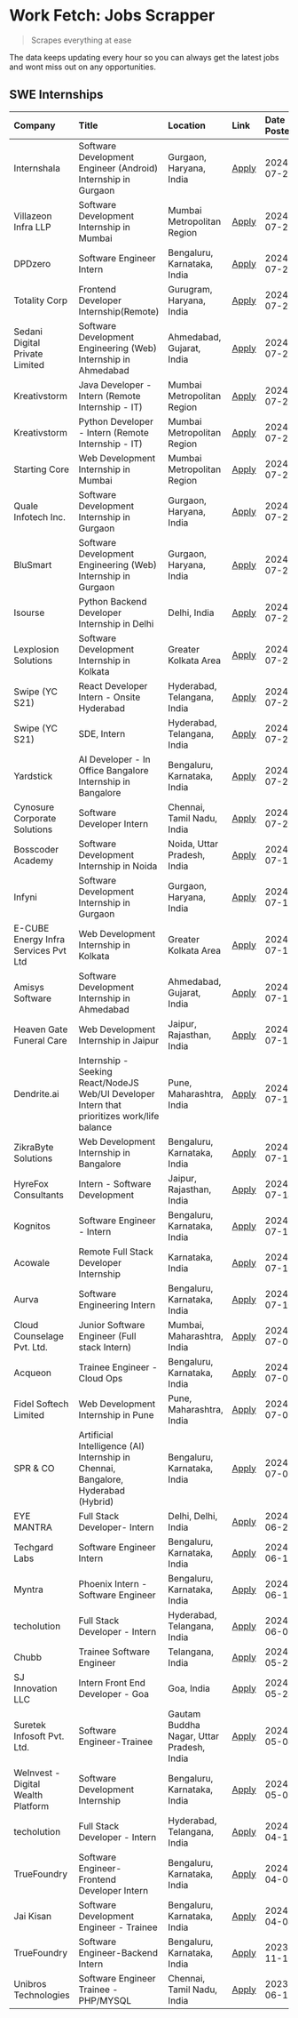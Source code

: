 # Work Fetch: Jobs Scrapper
> Scrapes everything at ease

The data keeps updating every hour so you can always get the latest jobs and wont miss out on any opportunities.

## SWE Internships
<!--START_SECTION:workfetch-->
| Company                              | Title                                                                                        | Location                                  | Link                                                                                                                                                                                                                                                                                                            | Date Posted   |
|:-------------------------------------|:---------------------------------------------------------------------------------------------|:------------------------------------------|:----------------------------------------------------------------------------------------------------------------------------------------------------------------------------------------------------------------------------------------------------------------------------------------------------------------|:--------------|
| Internshala                          | Software Development Engineer (Android) Internship in Gurgaon                                | Gurgaon, Haryana, India                   | [Apply](https://in.linkedin.com/jobs/view/software-development-engineer-android-internship-in-gurgaon-at-internshala-3987153031?position=29&pageNum=0&refId=SxgKYPk%2B01THXiJFAXjENA%3D%3D&trackingId=PxQn8DMN%2BK%2Bn80ikw65kEg%3D%3D&trk=public_jobs_jserp-result_search-card)                                | 2024-07-29    |
| Villazeon Infra LLP                  | Software Development Internship in Mumbai                                                    | Mumbai Metropolitan Region                | [Apply](https://in.linkedin.com/jobs/view/software-development-internship-in-mumbai-at-villazeon-infra-llp-3985431977?position=52&pageNum=0&refId=SxgKYPk%2B01THXiJFAXjENA%3D%3D&trackingId=aRZsQ%2F%2FlTAjcgxIoVD3RNw%3D%3D&trk=public_jobs_jserp-result_search-card)                                          | 2024-07-27    |
| DPDzero                              | Software Engineer Intern                                                                     | Bengaluru, Karnataka, India               | [Apply](https://in.linkedin.com/jobs/view/software-engineer-intern-at-dpdzero-3984918371?position=36&pageNum=0&refId=SxgKYPk%2B01THXiJFAXjENA%3D%3D&trackingId=vHceDaOMo23s606ahjw1QQ%3D%3D&trk=public_jobs_jserp-result_search-card)                                                                           | 2024-07-26    |
| Totality Corp                        | Frontend Developer Internship(Remote)                                                        | Gurugram, Haryana, India                  | [Apply](https://in.linkedin.com/jobs/view/frontend-developer-internship-remote-at-totality-corp-3982253688?position=4&pageNum=0&refId=SxgKYPk%2B01THXiJFAXjENA%3D%3D&trackingId=yOx1vXg3PtRf6TnW%2BfTJTA%3D%3D&trk=public_jobs_jserp-result_search-card)                                                        | 2024-07-25    |
| Sedani Digital Private Limited       | Software Development Engineering (Web) Internship in Ahmedabad                               | Ahmedabad, Gujarat, India                 | [Apply](https://in.linkedin.com/jobs/view/software-development-engineering-web-internship-in-ahmedabad-at-sedani-digital-private-limited-3985017980?position=12&pageNum=0&refId=SxgKYPk%2B01THXiJFAXjENA%3D%3D&trackingId=LQMwrEa%2Ffys2gABvA3HUHg%3D%3D&trk=public_jobs_jserp-result_search-card)              | 2024-07-25    |
| Kreativstorm                         | Java Developer - Intern (Remote Internship - IT)                                             | Mumbai Metropolitan Region                | [Apply](https://in.linkedin.com/jobs/view/java-developer-intern-remote-internship-it-at-kreativstorm-3984337445?position=23&pageNum=0&refId=SxgKYPk%2B01THXiJFAXjENA%3D%3D&trackingId=xopNx1txDPe8FUhOjumYKA%3D%3D&trk=public_jobs_jserp-result_search-card)                                                    | 2024-07-25    |
| Kreativstorm                         | Python Developer - Intern (Remote Internship - IT)                                           | Mumbai Metropolitan Region                | [Apply](https://in.linkedin.com/jobs/view/python-developer-intern-remote-internship-it-at-kreativstorm-3985007700?position=38&pageNum=0&refId=SxgKYPk%2B01THXiJFAXjENA%3D%3D&trackingId=cz5arOtrurwu4dL4CPl%2BeQ%3D%3D&trk=public_jobs_jserp-result_search-card)                                                | 2024-07-25    |
| Starting Core                        | Web Development Internship in Mumbai                                                         | Mumbai Metropolitan Region                | [Apply](https://in.linkedin.com/jobs/view/web-development-internship-in-mumbai-at-starting-core-3981367557?position=13&pageNum=0&refId=SxgKYPk%2B01THXiJFAXjENA%3D%3D&trackingId=Dn%2BBLz%2BaxwLA3f1EBEH5GQ%3D%3D&trk=public_jobs_jserp-result_search-card)                                                     | 2024-07-23    |
| Quale Infotech Inc.                  | Software Development Internship in Gurgaon                                                   | Gurgaon, Haryana, India                   | [Apply](https://in.linkedin.com/jobs/view/software-development-internship-in-gurgaon-at-quale-infotech-inc-3981372174?position=16&pageNum=0&refId=SxgKYPk%2B01THXiJFAXjENA%3D%3D&trackingId=RdQdn97QvgMRe71PPe7vuw%3D%3D&trk=public_jobs_jserp-result_search-card)                                              | 2024-07-23    |
| BluSmart                             | Software Development Engineering (Web) Internship in Gurgaon                                 | Gurgaon, Haryana, India                   | [Apply](https://in.linkedin.com/jobs/view/software-development-engineering-web-internship-in-gurgaon-at-blusmart-3981371374?position=24&pageNum=0&refId=SxgKYPk%2B01THXiJFAXjENA%3D%3D&trackingId=ns1ci2DZht%2B590HddFmP2g%3D%3D&trk=public_jobs_jserp-result_search-card)                                      | 2024-07-23    |
| Isourse                              | Python Backend Developer Internship in Delhi                                                 | Delhi, India                              | [Apply](https://in.linkedin.com/jobs/view/python-backend-developer-internship-in-delhi-at-isourse-3981371334?position=25&pageNum=0&refId=SxgKYPk%2B01THXiJFAXjENA%3D%3D&trackingId=8TyOFX3YS5SkxROC6PsC6A%3D%3D&trk=public_jobs_jserp-result_search-card)                                                       | 2024-07-23    |
| Lexplosion Solutions                 | Software Development Internship in Kolkata                                                   | Greater Kolkata Area                      | [Apply](https://in.linkedin.com/jobs/view/software-development-internship-in-kolkata-at-lexplosion-solutions-3981366528?position=28&pageNum=0&refId=SxgKYPk%2B01THXiJFAXjENA%3D%3D&trackingId=gvwUfhKKPLCsfVDJcXlVXw%3D%3D&trk=public_jobs_jserp-result_search-card)                                            | 2024-07-23    |
| Swipe (YC S21)                       | React Developer Intern - Onsite Hyderabad                                                    | Hyderabad, Telangana, India               | [Apply](https://in.linkedin.com/jobs/view/react-developer-intern-onsite-hyderabad-at-swipe-yc-s21-3981326010?position=34&pageNum=0&refId=SxgKYPk%2B01THXiJFAXjENA%3D%3D&trackingId=b8kPDNEcbVzWqWVgKoMD5g%3D%3D&trk=public_jobs_jserp-result_search-card)                                                       | 2024-07-23    |
| Swipe (YC S21)                       | SDE, Intern                                                                                  | Hyderabad, Telangana, India               | [Apply](https://in.linkedin.com/jobs/view/sde-intern-at-swipe-yc-s21-3980368092?position=42&pageNum=0&refId=SxgKYPk%2B01THXiJFAXjENA%3D%3D&trackingId=YyRjQUKm5MQ%2BLrPdNi59xQ%3D%3D&trk=public_jobs_jserp-result_search-card)                                                                                  | 2024-07-22    |
| Yardstick                            | AI Developer - In Office Bangalore Internship in Bangalore                                   | Bengaluru, Karnataka, India               | [Apply](https://in.linkedin.com/jobs/view/ai-developer-in-office-bangalore-internship-in-bangalore-at-yardstick-3981740317?position=46&pageNum=0&refId=SxgKYPk%2B01THXiJFAXjENA%3D%3D&trackingId=d9bvCyw3pGXaTSdATm3lJQ%3D%3D&trk=public_jobs_jserp-result_search-card)                                         | 2024-07-21    |
| Cynosure Corporate Solutions         | Software Developer Intern                                                                    | Chennai, Tamil Nadu, India                | [Apply](https://in.linkedin.com/jobs/view/software-developer-intern-at-cynosure-corporate-solutions-3979445794?position=21&pageNum=0&refId=SxgKYPk%2B01THXiJFAXjENA%3D%3D&trackingId=gfTCDoxKZxGZWj5fQV3ezg%3D%3D&trk=public_jobs_jserp-result_search-card)                                                     | 2024-07-20    |
| Bosscoder Academy                    | Software Development Internship in Noida                                                     | Noida, Uttar Pradesh, India               | [Apply](https://in.linkedin.com/jobs/view/software-development-internship-in-noida-at-bosscoder-academy-3979668791?position=5&pageNum=0&refId=SxgKYPk%2B01THXiJFAXjENA%3D%3D&trackingId=rdwKiJRkk6Af%2F42%2FS4Cvjw%3D%3D&trk=public_jobs_jserp-result_search-card)                                              | 2024-07-18    |
| Infyni                               | Software Development Internship in Gurgaon                                                   | Gurgaon, Haryana, India                   | [Apply](https://in.linkedin.com/jobs/view/software-development-internship-in-gurgaon-at-infyni-3979668846?position=9&pageNum=0&refId=SxgKYPk%2B01THXiJFAXjENA%3D%3D&trackingId=ZxHKIv2H3oYSiagP4QTRlA%3D%3D&trk=public_jobs_jserp-result_search-card)                                                           | 2024-07-18    |
| E-CUBE Energy Infra Services Pvt Ltd | Web Development Internship in Kolkata                                                        | Greater Kolkata Area                      | [Apply](https://in.linkedin.com/jobs/view/web-development-internship-in-kolkata-at-e-cube-energy-infra-services-pvt-ltd-3979668815?position=14&pageNum=0&refId=SxgKYPk%2B01THXiJFAXjENA%3D%3D&trackingId=UN%2FnqxcZXLNpd1ylWPe7vg%3D%3D&trk=public_jobs_jserp-result_search-card)                               | 2024-07-18    |
| Amisys Software                      | Software Development Internship in Ahmedabad                                                 | Ahmedabad, Gujarat, India                 | [Apply](https://in.linkedin.com/jobs/view/software-development-internship-in-ahmedabad-at-amisys-software-3979670728?position=18&pageNum=0&refId=SxgKYPk%2B01THXiJFAXjENA%3D%3D&trackingId=vDeRY7Kt1lQ4aD9Hx31Czg%3D%3D&trk=public_jobs_jserp-result_search-card)                                               | 2024-07-18    |
| Heaven Gate Funeral Care             | Web Development Internship in Jaipur                                                         | Jaipur, Rajasthan, India                  | [Apply](https://in.linkedin.com/jobs/view/web-development-internship-in-jaipur-at-heaven-gate-funeral-care-3979674387?position=37&pageNum=0&refId=SxgKYPk%2B01THXiJFAXjENA%3D%3D&trackingId=RDQeRJgRVIG8ceY29wtznA%3D%3D&trk=public_jobs_jserp-result_search-card)                                              | 2024-07-18    |
| Dendrite.ai                          | Internship - Seeking React/NodeJS Web/UI Developer Intern that prioritizes work/life balance | Pune, Maharashtra, India                  | [Apply](https://in.linkedin.com/jobs/view/internship-seeking-react-nodejs-web-ui-developer-intern-that-prioritizes-work-life-balance-at-dendrite-ai-3979104292?position=55&pageNum=0&refId=SxgKYPk%2B01THXiJFAXjENA%3D%3D&trackingId=GrfSbeMVRTOA%2F%2FHp9szBOg%3D%3D&trk=public_jobs_jserp-result_search-card) | 2024-07-18    |
| ZikraByte Solutions                  | Web Development Internship in Bangalore                                                      | Bengaluru, Karnataka, India               | [Apply](https://in.linkedin.com/jobs/view/web-development-internship-in-bangalore-at-zikrabyte-solutions-3978596765?position=39&pageNum=0&refId=SxgKYPk%2B01THXiJFAXjENA%3D%3D&trackingId=JPfY15TfhO4oZIXgQKQ0tw%3D%3D&trk=public_jobs_jserp-result_search-card)                                                | 2024-07-17    |
| HyreFox Consultants                  | Intern - Software Development                                                                | Jaipur, Rajasthan, India                  | [Apply](https://in.linkedin.com/jobs/view/intern-software-development-at-hyrefox-consultants-3975991352?position=43&pageNum=0&refId=SxgKYPk%2B01THXiJFAXjENA%3D%3D&trackingId=HHy1KBn8Xluap1ffLvgivA%3D%3D&trk=public_jobs_jserp-result_search-card)                                                            | 2024-07-14    |
| Kognitos                             | Software Engineer - Intern                                                                   | Bengaluru, Karnataka, India               | [Apply](https://in.linkedin.com/jobs/view/software-engineer-intern-at-kognitos-3973566759?position=6&pageNum=0&refId=SxgKYPk%2B01THXiJFAXjENA%3D%3D&trackingId=n%2FngQcgR5yxk%2FeXBN7GegQ%3D%3D&trk=public_jobs_jserp-result_search-card)                                                                       | 2024-07-11    |
| Acowale                              | Remote Full Stack Developer Internship                                                       | Karnataka, India                          | [Apply](https://in.linkedin.com/jobs/view/remote-full-stack-developer-internship-at-acowale-3971889398?position=11&pageNum=0&refId=SxgKYPk%2B01THXiJFAXjENA%3D%3D&trackingId=gxjk%2BCkR4FKDELTWSdNjSA%3D%3D&trk=public_jobs_jserp-result_search-card)                                                           | 2024-07-10    |
| Aurva                                | Software Engineering Intern                                                                  | Bengaluru, Karnataka, India               | [Apply](https://in.linkedin.com/jobs/view/software-engineering-intern-at-aurva-3972234446?position=49&pageNum=0&refId=SxgKYPk%2B01THXiJFAXjENA%3D%3D&trackingId=sNx8DcKdj6CLZ0PrGNrgDA%3D%3D&trk=public_jobs_jserp-result_search-card)                                                                          | 2024-07-10    |
| Cloud Counselage Pvt. Ltd.           | Junior Software Engineer (Full stack Intern)                                                 | Mumbai, Maharashtra, India                | [Apply](https://in.linkedin.com/jobs/view/junior-software-engineer-full-stack-intern-at-cloud-counselage-pvt-ltd-3967725851?position=15&pageNum=0&refId=SxgKYPk%2B01THXiJFAXjENA%3D%3D&trackingId=6GsyAW5RwCqDi9L8oRqqCg%3D%3D&trk=public_jobs_jserp-result_search-card)                                        | 2024-07-09    |
| Acqueon                              | Trainee Engineer - Cloud Ops                                                                 | Bengaluru, Karnataka, India               | [Apply](https://in.linkedin.com/jobs/view/trainee-engineer-cloud-ops-at-acqueon-3971538216?position=58&pageNum=0&refId=SxgKYPk%2B01THXiJFAXjENA%3D%3D&trackingId=yAFnqLQaRHJwkI%2FstYscNA%3D%3D&trk=public_jobs_jserp-result_search-card)                                                                       | 2024-07-09    |
| Fidel Softech Limited                | Web Development Internship in Pune                                                           | Pune, Maharashtra, India                  | [Apply](https://in.linkedin.com/jobs/view/web-development-internship-in-pune-at-fidel-softech-limited-3965691167?position=19&pageNum=0&refId=SxgKYPk%2B01THXiJFAXjENA%3D%3D&trackingId=0B4QIHfP5UBzH%2BixcFLWmQ%3D%3D&trk=public_jobs_jserp-result_search-card)                                                 | 2024-07-02    |
| SPR & CO                             | Artificial Intelligence (AI) Internship in Chennai, Bangalore, Hyderabad (Hybrid)            | Bengaluru, Karnataka, India               | [Apply](https://in.linkedin.com/jobs/view/artificial-intelligence-ai-internship-in-chennai-bangalore-hyderabad-hybrid-at-spr-co-3965687745?position=20&pageNum=0&refId=SxgKYPk%2B01THXiJFAXjENA%3D%3D&trackingId=rV04tkyI5pUpktignwfjdA%3D%3D&trk=public_jobs_jserp-result_search-card)                         | 2024-07-02    |
| EYE MANTRA                           | Full Stack Developer- Intern                                                                 | Delhi, Delhi, India                       | [Apply](https://in.linkedin.com/jobs/view/full-stack-developer-intern-at-eye-mantra-3960988037?position=47&pageNum=0&refId=SxgKYPk%2B01THXiJFAXjENA%3D%3D&trackingId=lszqKHG5PbKYed1a8k9YLQ%3D%3D&trk=public_jobs_jserp-result_search-card)                                                                     | 2024-06-28    |
| Techgard Labs                        | Software Engineer Intern                                                                     | Bengaluru, Karnataka, India               | [Apply](https://in.linkedin.com/jobs/view/software-engineer-intern-at-techgard-labs-3953267005?position=45&pageNum=0&refId=SxgKYPk%2B01THXiJFAXjENA%3D%3D&trackingId=SK8TYP%2BQzmlqUmKCmAYcKw%3D%3D&trk=public_jobs_jserp-result_search-card)                                                                   | 2024-06-18    |
| Myntra                               | Phoenix Intern - Software Engineer                                                           | Bengaluru, Karnataka, India               | [Apply](https://in.linkedin.com/jobs/view/phoenix-intern-software-engineer-at-myntra-3947244832?position=33&pageNum=0&refId=SxgKYPk%2B01THXiJFAXjENA%3D%3D&trackingId=vbI8EZzhUB3MpJyhF3%2B4%2Bg%3D%3D&trk=public_jobs_jserp-result_search-card)                                                                | 2024-06-12    |
| techolution                          | Full Stack Developer - Intern                                                                | Hyderabad, Telangana, India               | [Apply](https://in.linkedin.com/jobs/view/full-stack-developer-intern-at-techolution-3947911862?position=50&pageNum=0&refId=SxgKYPk%2B01THXiJFAXjENA%3D%3D&trackingId=W7BNhZWjZQjnM0LR6vlhTQ%3D%3D&trk=public_jobs_jserp-result_search-card)                                                                    | 2024-06-06    |
| Chubb                                | Trainee Software Engineer                                                                    | Telangana, India                          | [Apply](https://in.linkedin.com/jobs/view/trainee-software-engineer-at-chubb-3955950075?position=26&pageNum=0&refId=SxgKYPk%2B01THXiJFAXjENA%3D%3D&trackingId=7JhPKyRnKVjZCG2gxhmmmA%3D%3D&trk=public_jobs_jserp-result_search-card)                                                                            | 2024-05-27    |
| SJ Innovation LLC                    | Intern Front End Developer - Goa                                                             | Goa, India                                | [Apply](https://in.linkedin.com/jobs/view/intern-front-end-developer-goa-at-sj-innovation-llc-3931678611?position=7&pageNum=0&refId=SxgKYPk%2B01THXiJFAXjENA%3D%3D&trackingId=YPe6D4EdLywIpg2bQxN8aQ%3D%3D&trk=public_jobs_jserp-result_search-card)                                                            | 2024-05-24    |
| Suretek Infosoft Pvt. Ltd.           | Software Engineer-Trainee                                                                    | Gautam Buddha Nagar, Uttar Pradesh, India | [Apply](https://in.linkedin.com/jobs/view/software-engineer-trainee-at-suretek-infosoft-pvt-ltd-3916999948?position=31&pageNum=0&refId=SxgKYPk%2B01THXiJFAXjENA%3D%3D&trackingId=9lpSI0wMVhLJGCLWuhYWIw%3D%3D&trk=public_jobs_jserp-result_search-card)                                                         | 2024-05-04    |
| WeInvest - Digital Wealth Platform   | Software Development Internship                                                              | Bengaluru, Karnataka, India               | [Apply](https://in.linkedin.com/jobs/view/software-development-internship-at-weinvest-digital-wealth-platform-3912867225?position=2&pageNum=0&refId=SxgKYPk%2B01THXiJFAXjENA%3D%3D&trackingId=Kxt3Jwud5sF0QyoQTLsIgg%3D%3D&trk=public_jobs_jserp-result_search-card)                                            | 2024-05-01    |
| techolution                          | Full Stack Developer - Intern                                                                | Hyderabad, Telangana, India               | [Apply](https://in.linkedin.com/jobs/view/full-stack-developer-intern-at-techolution-3904814977?position=56&pageNum=0&refId=SxgKYPk%2B01THXiJFAXjENA%3D%3D&trackingId=hdD9s2EFDnbskni%2FJCCO0Q%3D%3D&trk=public_jobs_jserp-result_search-card)                                                                  | 2024-04-18    |
| TrueFoundry                          | Software Engineer- Frontend Developer Intern                                                 | Bengaluru, Karnataka, India               | [Apply](https://in.linkedin.com/jobs/view/software-engineer-frontend-developer-intern-at-truefoundry-3887320206?position=22&pageNum=0&refId=SxgKYPk%2B01THXiJFAXjENA%3D%3D&trackingId=x3QzGy1S%2BrVCKAKZXM%2BB5Q%3D%3D&trk=public_jobs_jserp-result_search-card)                                                | 2024-04-05    |
| Jai Kisan                            | Software Development Engineer - Trainee                                                      | Bengaluru, Karnataka, India               | [Apply](https://in.linkedin.com/jobs/view/software-development-engineer-trainee-at-jai-kisan-3913911193?position=27&pageNum=0&refId=SxgKYPk%2B01THXiJFAXjENA%3D%3D&trackingId=gyFYtkBsb1jaId9yfjLecw%3D%3D&trk=public_jobs_jserp-result_search-card)                                                            | 2024-04-04    |
| TrueFoundry                          | Software Engineer-Backend Intern                                                             | Bengaluru, Karnataka, India               | [Apply](https://in.linkedin.com/jobs/view/software-engineer-backend-intern-at-truefoundry-3779508170?position=41&pageNum=0&refId=SxgKYPk%2B01THXiJFAXjENA%3D%3D&trackingId=2pamu3oruEmOAQCmBSP0aA%3D%3D&trk=public_jobs_jserp-result_search-card)                                                               | 2023-11-10    |
| Unibros Technologies                 | Software Engineer Trainee - PHP/MYSQL                                                        | Chennai, Tamil Nadu, India                | [Apply](https://in.linkedin.com/jobs/view/software-engineer-trainee-php-mysql-at-unibros-technologies-3656599241?position=51&pageNum=0&refId=SxgKYPk%2B01THXiJFAXjENA%3D%3D&trackingId=H3n%2BH4sLAWoA4qJVdpYFHA%3D%3D&trk=public_jobs_jserp-result_search-card)                                                 | 2023-06-12    |
<!--END_SECTION:workfetch-->
